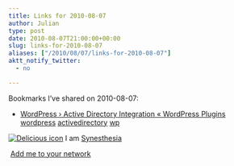 ```yaml
---
title: Links for 2010-08-07
author: Julian
type: post
date: 2010-08-07T21:00:00+00:00
slug: links-for-2010-08-07 
aliases: ["/2010/08/07/links-for-2010-08-07"]
aktt_notify_twitter:
  - no

---
```

Bookmarks I&#8217;ve shared on 2010-08-07:

  * [WordPress &rsaquo; Active Directory Integration &laquo; WordPress Plugins][1] 
    [wordpress][2] [activedirectory][3] [wp][4] </li> </ul> 
    
    <p class="deliciouslink">
      <a href="https://del.icio.us/synesthesia" title="See all my bookmarks on del.icio.us"><img src="https://www.synesthesia.co.uk/images/deliciousicon.jpg" alt="Delicious icon" /></a>&nbsp;I am <a href="https://del.icio.us/synesthesia" title="See all my bookmarks on del.icio.us">Synesthesia</a>
    </p>
    
    <p class="deliciouslink">
      <a href="https://del.icio.us/network?add=synesthesia" title="Add me to your del.icio.us network"><img src="https://www.synesthesia.co.uk/images/add.gif" alt="" /></a>&nbsp;<a href="https://del.icio.us/network?add=synesthesia" title="Add me to your del.icio.us network">Add me to your network</a>
    </p>

 [1]: https://wordpress.org/extend/plugins/active-directory-integration/
 [2]: https://delicious.com/synesthesia/wordpress
 [3]: https://delicious.com/synesthesia/activedirectory
 [4]: https://delicious.com/synesthesia/wp